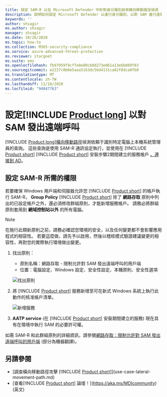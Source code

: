 ```yaml
---
title: 設定 SAM-R 以在 Microsoft Defender 中針對身分識別啟用橫向移動路徑偵測
description: 說明如何設定 Microsoft Defender 以進行身分識別，以對 SAM 進行遠端呼叫
keywords: ''
author: shsagir
ms.author: shsagir
manager: shsagir
ms.date: 10/26/2020
ms.topic: how-to
ms.collection: M365-security-compliance
ms.service: azure-advanced-threat-protection
ms.reviewer: itargoet
ms.suite: ems
ms.openlocfilehash: fb97959f9cffe0e80cb0d273e061a13e6b809f83
ms.sourcegitcommit: e2227c0b0e5aaa5163dc56d4131ca82f8dca8fb0
ms.translationtype: MT
ms.contentlocale: zh-TW
ms.lasthandoff: 11/18/2020
ms.locfileid: "94847763"
---
```

# <a name="configure-product-long-to-make-remote-calls-to-sam"></a>設定[!INCLUDE [Product long](includes/product-long.md)] 以對 SAM 發出遠端呼叫

[!INCLUDE [Product long](includes/product-long.md)][橫向移動路徑](use-case-lateral-movement-path.md)偵測依賴于識別特定電腦上本機系統管理員的查詢。 這些查詢是使用 SAM-R 通訊協定執行，並使用在 [!INCLUDE [Product short](includes/product-short.md)] [!INCLUDE [Product short](includes/product-short.md)] 安裝步驟2期間建立的服務帳戶  [。連接到 AD](install-step2.md)。

## <a name="configure-sam-r-required-permissions"></a>設定 SAM-R 所需的權限

若要確保 Windows 用戶端和伺服器允許您 [!INCLUDE [Product short](includes/product-short.md)] 的帳戶執行 SAM-R， **Group Policy** [!INCLUDE [Product short](includes/product-short.md)] 除了 **網路存取** 原則中列出的已設定帳戶之外，還必須修改群組原則，才能新增服務帳戶。 請務必將群組原則套用到 **網域控制站以外** 的所有電腦。

> [!Note]
> 在施行此類新原則之前，請務必確認您環境的安全，以及任何變更都不會影響應用程式的相容性。 若要這麼做，請先予以啟用，然後以稽核模式驗證建議變更的相容性，再對您的實際執行環境做出變更。

1. 找出原則：

   - 原則名稱：網路存取 - 限制允許對 SAM 發出遠端呼叫的用戶端
   - 位置：電腦設定、Windows 設定、安全性設定、本機原則、安全性選項

    ![找出原則](media/samr-policy-location.png)

1. 將 [!INCLUDE [Product short](includes/product-short.md)] 服務新增至可在新式 Windows 系統上執行此動作的核准帳戶清單。

    ![新增服務](media/samr-add-service.png)

3. **AATP service** (在 [!INCLUDE [Product short](includes/product-short.md)] 安裝期間建立的服務) 現在具有在環境中執行 SAM 的必要許可權。

如需 SAM-R 和此群組原則的詳細資訊，請參閱[網路存取：限制允許對 SAM 發出遠端呼叫的用戶端](/windows/security/threat-protection/security-policy-settings/network-access-restrict-clients-allowed-to-make-remote-sam-calls) \(部分為機器翻譯\)。

## <a name="see-also"></a>另請參閱

- [調查橫向移動路徑攻擊 [!INCLUDE [Product short](includes/product-short.md)]](use-case-lateral-movement-path.md)
- [查看[!INCLUDE [Product short](includes/product-short.md)] 論壇！](https://aka.ms/MDIcommunity)\(英文\)
